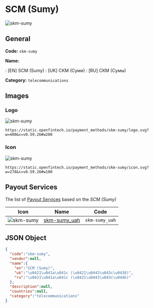 
# SCM (Sumy) 
![skm-sumy](https://static.openfintech.io/payment_methods/skm-sumy/logo.svg?w=400&c=v0.59.26#w200)  

## General 
**Code:** `skm-sumy` 
 
**Name:** 
 
:	[EN] SCM (Sumy) 
:	[UK] СКМ (Суми) 
:	[RU] СКМ (Сумы) 
 
**Category:** `telecommunications` 
 

## Images 

### Logo 
![skm-sumy](https://static.openfintech.io/payment_methods/skm-sumy/logo.svg?w=400&c=v0.59.26#w200)  

```
https://static.openfintech.io/payment_methods/skm-sumy/logo.svg?w=400&c=v0.59.26#w200
```  

### Icon 
![skm-sumy](https://static.openfintech.io/payment_methods/skm-sumy/icon.svg?w=278&c=v0.59.26#w100)  

```
https://static.openfintech.io/payment_methods/skm-sumy/icon.svg?w=278&c=v0.59.26#w100
```  

## Payout Services 
 
The list of [Payout Services](/payout-services/) based on the _SCM (Sumy)_ 

|Icon|Name|Code| 
|:---:|:---:|:---:| 
|![skm-sumy](https://static.openfintech.io/payout_methods/skm-sumy/icon.png?w=278&c=v0.59.26#w40) |[skm-sumy_uah](/payout-services/skm-sumy_uah/)|`skm-sumy_uah`| 
 

## JSON Object 

```json
{
  "code":"skm-sumy",
  "vendor":null,
  "name":{
    "en":"SCM (Sumy)",
    "uk":"\u0421\u041a\u041c (\u0421\u0443\u043c\u0438)",
    "ru":"\u0421\u041a\u041c (\u0421\u0443\u043c\u044b)"
  },
  "description":null,
  "countries":null,
  "category":"telecommunications"
}
```  

